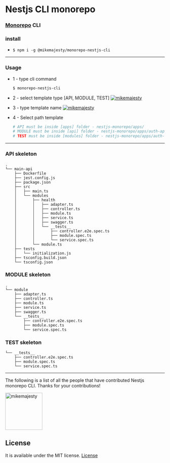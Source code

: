# Nestjs CLI monorepo

### [Monorepo](https://github.com/mikemajesty/nestjs-monorepo) CLI

### install
  - 
    ```
    $ npm i -g @mikemajesty/monorepo-nestjs-cli
    ```
  ---
### Usage
  - 1 - type cli command
    ```bash
    $ monorepo-nestjs-cli
    ```
  - 2 - select template type [API, MODULE, TEST]
    [<img alt="mikemajesty" src="https://raw.githubusercontent.com/mikemajesty/monorepo-nestjs-cli/master/img/select-template.png">](https://github.com/mikemajesty)

  - 3 - type template name
    [<img alt="mikemajesty" src="https://raw.githubusercontent.com/mikemajesty/monorepo-nestjs-cli/master/img/template-name.png">](https://github.com/mikemajesty)
  - 4 - Select path template
    ```bash
    # API must be inside [apps] folder - nestjs-monorepo/apps/
    # MODULE must be inside [api] folder - nestjs-monorepo/apps/auth-api/src/modules/
    # TEST must be inside [modules] folder - nestjs-monorepo/apps/auth-api/src/modules/login/
    ```
  
---
### API skeleton
```
.
└── main-api
    ├── Dockerfile
    ├── jest.config.js
    ├── package.json
    ├── src
    │   ├── main.ts
    │   └── modules
    │       ├── health
    │       │   ├── adapter.ts
    │       │   ├── controller.ts
    │       │   ├── module.ts
    │       │   ├── service.ts
    │       │   ├── swagger.ts
    │       │   └── __tests__
    │       │       ├── controller.e2e.spec.ts
    │       │       ├── module.spec.ts
    │       │       └── service.spec.ts
    │       └── module.ts
    ├── tests
    │   └── initialization.js
    ├── tsconfig.build.json
    └── tsconfig.json
```

### MODULE skeleton
```
.
└── module
    ├── adapter.ts
    ├── controller.ts
    ├── module.ts
    ├── service.ts
    ├── swagger.ts
    └── __tests__
        ├── controller.e2e.spec.ts
        ├── module.spec.ts
        └── service.spec.ts
```
### TEST skeleton
```
└── __tests__
    ├── controller.e2e.spec.ts
    ├── module.spec.ts
    └── service.spec.ts
```
---
The following is a list of all the people that have contributed Nestjs monorepo CLI. Thanks for your contributions!

[<img alt="mikemajesty" src="https://avatars1.githubusercontent.com/u/11630212?s=460&v=4&s=117" width="117">](https://github.com/mikemajesty)

## License

It is available under the MIT license.
[License](https://opensource.org/licenses/mit-license.php)